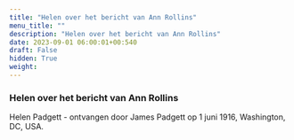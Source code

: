 ```yaml
---
title: "Helen over het bericht van Ann Rollins"
menu_title: ""
description: "Helen over het bericht van Ann Rollins"
date: 2023-09-01 06:00:01+00:540
draft: False
hidden: True
weight:
---
```

### Helen over het bericht van Ann Rollins

Helen Padgett - ontvangen door James Padgett op 1 juni 1916, Washington, DC, USA.
